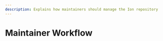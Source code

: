 ```yaml
---
description: Explains how maintainers should manage the Ion repository
---
```


# Maintainer Workflow



